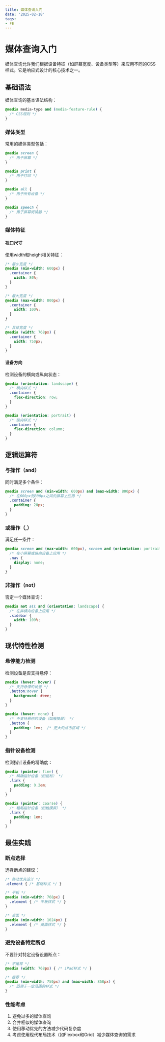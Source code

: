 ```yaml
---
title: 媒体查询入门
date: '2025-02-18'
tags:
- FE
---
```


# 媒体查询入门

媒体查询允许我们根据设备特征（如屏幕宽度、设备类型等）来应用不同的CSS样式。它是响应式设计的核心技术之一。

## 基础语法

媒体查询的基本语法结构：

```css
@media media-type and (media-feature-rule) {
  /* CSS规则 */
}
```

### 媒体类型

常用的媒体类型包括：

```css
@media screen {
  /* 用于屏幕 */
}

@media print {
  /* 用于打印 */
}

@media all {
  /* 用于所有设备 */
}

@media speech {
  /* 用于屏幕阅读器 */
}
```

### 媒体特征

#### 视口尺寸

使用width和height相关特征：

```css
/* 最小宽度 */
@media (min-width: 600px) {
  .container {
    width: 80%;
  }
}

/* 最大宽度 */
@media (max-width: 800px) {
  .container {
    width: 100%;
  }
}

/* 具体宽度 */
@media (width: 768px) {
  .container {
    width: 750px;
  }
}
```

#### 设备方向

检测设备的横向或纵向状态：

```css
@media (orientation: landscape) {
  /* 横向样式 */
  .container {
    flex-direction: row;
  }
}

@media (orientation: portrait) {
  /* 纵向样式 */
  .container {
    flex-direction: column;
  }
}
```

## 逻辑运算符

### 与操作（and）

同时满足多个条件：

```css
@media screen and (min-width: 600px) and (max-width: 800px) {
  /* 在600px到800px之间的屏幕上应用 */
  .container {
    padding: 20px;
  }
}
```

### 或操作（,）

满足任一条件：

```css
@media screen and (max-width: 600px), screen and (orientation: portrait) {
  /* 在小屏幕或纵向设备上应用 */
  .nav {
    display: none;
  }
}
```

### 非操作（not）

否定一个媒体查询：

```css
@media not all and (orientation: landscape) {
  /* 在非横向设备上应用 */
  .sidebar {
    width: 100%;
  }
}
```

## 现代特性检测

### 悬停能力检测

检测设备是否支持悬停：

```css
@media (hover: hover) {
  /* 支持悬停的设备 */
  .button:hover {
    background: #eee;
  }
}

@media (hover: none) {
  /* 不支持悬停的设备（如触摸屏） */
  .button {
    padding: 1em;  /* 更大的点击区域 */
  }
}
```

### 指针设备检测

检测指针设备的精确度：

```css
@media (pointer: fine) {
  /* 精确指针设备（如鼠标） */
  .link {
    padding: 0.2em;
  }
}

@media (pointer: coarse) {
  /* 粗略指针设备（如触摸屏） */
  .link {
    padding: 1em;
  }
}
```

## 最佳实践

### 断点选择

选择断点的建议：

```css
/* 移动优先设计 */
.element { /* 基础样式 */ }

/* 平板 */
@media (min-width: 768px) {
  .element { /* 平板样式 */ }
}

/* 桌面 */
@media (min-width: 1024px) {
  .element { /* 桌面样式 */ }
}
```

### 避免设备特定断点

不要针对特定设备设置断点：

```css
/* 不推荐 */
@media (width: 768px) { /* iPad样式 */ }

/* 推荐 */
@media (min-width: 750px) and (max-width: 850px) {
  /* 适用于一定范围的样式 */
}
```

### 性能考虑

1. 避免过多的媒体查询
2. 合并相似的媒体查询
3. 使用移动优先的方法减少代码复杂度
4. 考虑使用现代布局技术（如Flexbox和Grid）减少媒体查询的需求